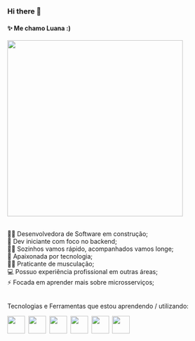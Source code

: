 ### Hi there 👋


#### ✨ Me chamo Luana :)

<img src="https://media.giphy.com/media/aNqEFrYVnsS52/giphy.gif" width="400"/>
<br/>
<br/>

👩‍💻 Desenvolvedora de Software em construção;<br/>
🌱 Dev iniciante com foco no backend;<br/>
👯‍♀ Sozinhos vamos rápido, acompanhados vamos longe;<br/>
👾 Apaixonada por tecnologia;<br/>
🏋️‍♀️ Praticante de musculação;<br/>
💻 Possuo experiência profissional em outras áreas;<br/>
⚡ Focada em aprender mais sobre microsserviços;<br/> 

<br/>
Tecnologias e Ferramentas que estou aprendendo / utilizando:

<img src="https://cdn.jsdelivr.net/gh/devicons/devicon/icons/intellij/intellij-original.svg" width="40"/>&nbsp;
<img src="https://cdn.jsdelivr.net/gh/devicons/devicon/icons/spring/spring-original.svg" width="40"/>&nbsp;
<img src="https://cdn.jsdelivr.net/gh/devicons/devicon/icons/java/java-original.svg" width="40"/>&nbsp;
<img src="https://cdn.jsdelivr.net/gh/devicons/devicon/icons/git/git-original.svg" width="40"/>&nbsp;
<img src="https://cdn.jsdelivr.net/gh/devicons/devicon/icons/mysql/mysql-original.svg" width="40"/>&nbsp;
<img src="https://cdn.jsdelivr.net/gh/devicons/devicon/icons/angularjs/angularjs-plain.svg" width="40"/>&nbsp;
